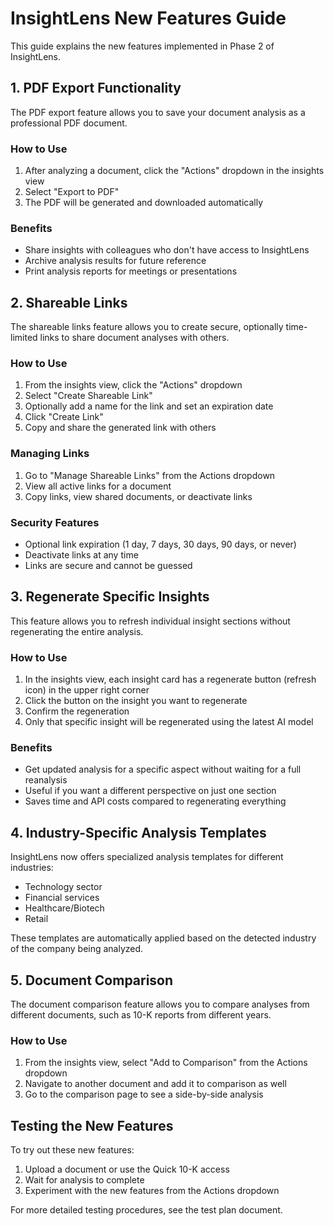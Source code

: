 # InsightLens New Features Guide

This guide explains the new features implemented in Phase 2 of InsightLens.

## 1. PDF Export Functionality

The PDF export feature allows you to save your document analysis as a professional PDF document.

### How to Use
1. After analyzing a document, click the "Actions" dropdown in the insights view
2. Select "Export to PDF"
3. The PDF will be generated and downloaded automatically

### Benefits
- Share insights with colleagues who don't have access to InsightLens
- Archive analysis results for future reference
- Print analysis reports for meetings or presentations

## 2. Shareable Links

The shareable links feature allows you to create secure, optionally time-limited links to share document analyses with others.

### How to Use
1. From the insights view, click the "Actions" dropdown
2. Select "Create Shareable Link"
3. Optionally add a name for the link and set an expiration date
4. Click "Create Link"
5. Copy and share the generated link with others

### Managing Links
1. Go to "Manage Shareable Links" from the Actions dropdown
2. View all active links for a document
3. Copy links, view shared documents, or deactivate links

### Security Features
- Optional link expiration (1 day, 7 days, 30 days, 90 days, or never)
- Deactivate links at any time
- Links are secure and cannot be guessed

## 3. Regenerate Specific Insights

This feature allows you to refresh individual insight sections without regenerating the entire analysis.

### How to Use
1. In the insights view, each insight card has a regenerate button (refresh icon) in the upper right corner
2. Click the button on the insight you want to regenerate
3. Confirm the regeneration
4. Only that specific insight will be regenerated using the latest AI model

### Benefits
- Get updated analysis for a specific aspect without waiting for a full reanalysis
- Useful if you want a different perspective on just one section
- Saves time and API costs compared to regenerating everything

## 4. Industry-Specific Analysis Templates

InsightLens now offers specialized analysis templates for different industries:

- Technology sector
- Financial services
- Healthcare/Biotech
- Retail

These templates are automatically applied based on the detected industry of the company being analyzed.

## 5. Document Comparison

The document comparison feature allows you to compare analyses from different documents, such as 10-K reports from different years.

### How to Use
1. From the insights view, select "Add to Comparison" from the Actions dropdown
2. Navigate to another document and add it to comparison as well
3. Go to the comparison page to see a side-by-side analysis

## Testing the New Features

To try out these new features:
1. Upload a document or use the Quick 10-K access
2. Wait for analysis to complete
3. Experiment with the new features from the Actions dropdown

For more detailed testing procedures, see the test plan document.
